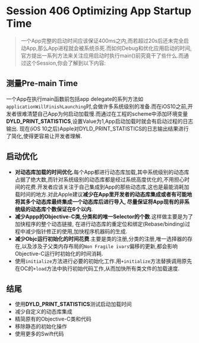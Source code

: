 # Session 406 Optimizing App Startup Time
> 一个App完整的启动时间应该保证400ms之内,而若超过20s后还未完全启动App,那么App进程就会被系统杀死.而如何Debug和优化应用启动的时间,官方提出一系列方法来关注应用启动时执行main()前究竟干了些什么.而通过这个Session,你会了解到以下内容:

## 测量Pre-main Time
一个App在执行main函数前包括app delegate的系列方法如`applicationWillFinishLaunching`时,会做许多系统级别的准备.而在iOS10之前,开发者很难清楚自己App为何启动加载慢.而通过在工程的scheme中添加环境变量**DYLD_PRINT_STATISTICS**,设置Value为1,App启动加载时就会有启动过程的日志输出. 现在(iOS 10之后)Apple对DYLD_PRINT_STATISTICS的日志输出结果进行了简化,使得更容易让开发者理解.

## 启动优化
- **对动态库加载的时间优化**.每个App都进行动态库加载,其中系统级别的动态库占据了绝大数,而针对系统级别的动态库都是经过系统高度优化的,不用担心时间的花费.开发者应该关注于自己集成到App的那些动态库,这也是最能消耗加载时间的地方.对此Apple建议**减少在App里开发者的动态库集成或者有可能地将其多个动态库最终集成一个动态库后进行导入, 尽量保证将App现有的非系统级的动态库个数保证在6个以内**.
- **减少Appp的Objective-C类,分类和的唯一Selector的个数**.这样做主要是为了加快程序的整个动态链接, 在进行动态库的重定位和绑定(Rebase/binding)过程中减少指针修正的使用,加快程序机器码的生成.
- **减少Objc运行初始化的时间花费**.主要是类的注册,分类的注册,唯一选择器的存在,以及涉及子父类内存布局的`Non Fragile ivars`偏移的更新,都会影响Objective-C运行时初始化的时间消耗.
- 使用`initialize`方法进行必要的初始化工作.用`+initialize`方法替换调用原先在OC的`+load`方法中执行初始代码工作,从而加快所有类文件的加载速度.

## 结尾
- 使用**DYLD_PRINT_STATISTICS**测试启动加载时间
- 减少自定义的动态库集成
- 精简原有的Objective-C类和代码
- 移除静态的初始化操作
- 使用更多的Swift代码
